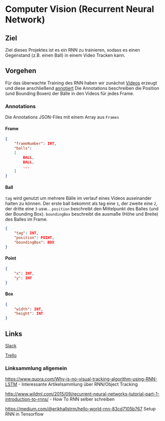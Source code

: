 # Computer Vision (Recurrent Neural Network)

## Ziel
Ziel dieses Projektes ist es ein RNN zu trainieren, sodass es einen Gegenstand (z.B. einen Ball) in einem Video Tracken kann.

## Vorgehen
Für das überwachte Training des RNN haben wir zunächst [Videos](./Videos) erzeugt und diese anschließend [annotiert](./Annotations)
Die Annotations beschreiben die Position (und Bounding Boxen) der Bälle in den Videos für jedes Frame.

### Annotations
Die Annotations JSON-Files mit einem Array aus `Frames`

#### Frame
```JSON
{
	"frameNumber": INT,
	"balls": 
	[
		BALL,
		BALL,
		...
	]
}
```  

#### Ball
`tag` wird genutzt um mehrere Bälle im verlauf eines Videos auseinander halten zu können.
Der erste ball bekommt als tag eine `1`, der zweite eine `2`, der dritte eine `3` usw...
`position` beschreibt den Mittelpunkt des Balles (und der Bounding Box).
`boundingBox` beschreibt die ausmaße (Höhe und Breite) des Balles im Frame.
```JSON
{
	"tag": INT,
	"position": POINT,
	"boundingBox": BOX
}
```  

#### Point
```JSON
{
	"x": INT,
	"y": INT
}
```  

#### Box
```JSON
{
	"width": INT,
	"height": INT
}
```  

## Links

[Slack](https://computer-vision-rnn.slack.com)

[Trello](https://trello.com/b/XAJalI7K/rnn-computer-vision)

### Linksammlung allgemein
https://www.quora.com/Why-is-no-visual-tracking-algorithm-using-RNN-LSTM - Interessante Artikelsammlung über RNN/Object Tracking

http://www.wildml.com/2015/09/recurrent-neural-networks-tutorial-part-1-introduction-to-rnns/ - How To RNN selber schreiben

https://medium.com/@erikhallstrm/hello-world-rnn-83cd7105b767 Setup RNN in Tensorflow
